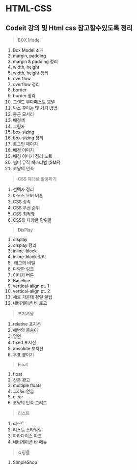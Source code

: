 # HTML-CSS
## Codeit 강의 및 Html css 참고할수있도록 정리 

>BOX Model
01. Box Model 소개
02. margin, padding
03. margin & padding 정리
04. width, height
05. width, height 정리
06. overflow
07. overflow 정리
08. border
09. border 정리
10. 그랜드 부다페스트 호텔
11. 박스 꾸미는 몇 가지 방법
12. 둥근 모서리
13. 배경색
14. 그림자
15. box-sizing
16. box-sizing 정리
17. 로그인 페이지
18. 배경 이미지
19. 배경 이미지 정리 노트
20. 썸머 뮤직 페스티벌 (SMF)
21. 코딩의 민족

>CSS 제대로 활용하기
01. 선택자 정리
02. 마우스 오버 버튼
03. CSS 상속
04. CSS 우선 순위
05. CSS 최적화
06. CSS의 다양한 단위들

>DisPlay 
01. display
02. display 정리
03. inline-block
04. inline-block 정리
05. <img> 태그의 비밀
06. 다양한 링크
07. 이미지 버튼
08. Baseline
09. vertical-align pt. 1
10. vertical-align pt. 2
11. 세로 가운데 정렬 꿀팁
12. 내비게이션 바 로고

>포지셔닝
01. relative 포지션
02. 해변의 몽숭이
03. 명언
04. fixed 포지션
05. absolute 포지션
06. 우표 붙이기

>Float
01. float
02. 신문 광고
03. multiple floats
04. 그리드 연습
05. clear
06. 코딩의 민족 그리드

>리스트
01. 리스트
02. 리스트 스타일링
03. 파라다이스 파크
04. 네비게이션 바 메뉴

>쇼핑몰 
01. SimpleShop

